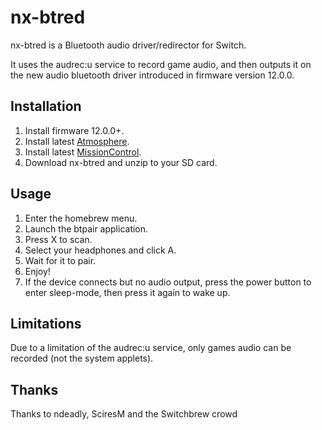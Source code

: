 # nx-btred
nx-btred is a Bluetooth audio driver/redirector for Switch.

It uses the audrec:u service to record game audio, and then outputs it on the new audio bluetooth driver introduced in firmware version 12.0.0.

## Installation
1. Install firmware 12.0.0+.
2. Install latest [Atmosphere](https://github.com/Atmosphere-NX/Atmosphere/releases/).
3. Install latest [MissionControl](https://github.com/ndeadly/MissionControl/releases/tag/v0.5.0-alpha).
4. Download nx-btred and unzip to your SD card.

## Usage
1. Enter the homebrew menu.
2. Launch the btpair application.
3. Press X to scan.
4. Select your headphones and click A.
5. Wait for it to pair.
6. Enjoy!
7. If the device connects but no audio output, press the power button to enter sleep-mode, then press it again to wake up.

## Limitations
Due to a limitation of the audrec:u service, only games audio can be recorded (not the system applets).

## Thanks
Thanks to ndeadly, SciresM and the Switchbrew crowd